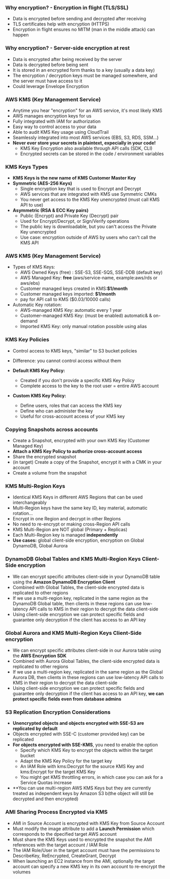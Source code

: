### Why encryption? - **Encryption in flight (TLS/SSL)**
- Data is encrypted before sending and decrypted after receiving
- TLS certificates help with encryption (HTTPS)
- Encryption in flight ensures no MITM (man in the middle attack) can happen

### Why encryption? - **Server-side encryption at rest**
- Data is encrypted after being received by the server
- Data is decrypted before being sent
- It is stored in an encrypted form thanks to a key (usually a data key)
- The encryption / decryption keys must be managed somewhere, and the server must have access to it
- Could leverage Envelope Encryption

### AWS KMS (Key Management Service)
- Anytime you hear "encryption" for an AWS service, it's most likely KMS
- AWS manages encryption keys for us
- Fully integrated with IAM for authorization
- Easy way to control access to your data
- Able to audit KMS Key usage using CloudTrail 
- Seamlessly integrated into most AWS services (EBS, S3, RDS, SSM...)
- **Never ever store your secrets in plaintext, expecially in your code!**
  - KMS Key Encryption also available through API calls (SDK, CLI)
  - Encrypted secrets can be stored in the code / environment variables

### KMS Keys Types
- **KMS Keys is the new name of KMS Customer Master Key**
- **Symmetric (AES-256 Keys)**
  - Single encryption key that is used to Encrypt and Decrypt
  - AWS services that are integrated with KMS use Symmetric CMKs
  - You never get access to the KMS Key unencrypted (must call KMS API to use)
- **Asymmetric (RSA & ECC Key pairs)**
  - Public (Encrypt) and Private Key (Decrypt) pair
  - Used for Encrypt/Decrypt, or Sign/Verify operations
  - The public key is downloadable, but you can't access the Private Key unencrypted
  - Use case: encryption outside of AWS by users who can't call the KMS API

### AWS KMS (Key Management Service)
- Types of KMS Keys:
  - AWS Owned Keys (free) : SSE-S3, SSE-SQS, SSE-DDB (default key)
  - AWS Managed Key: **free** (aws/service-name, example:aws/rds or aws/ebs)
  - Customer managed keys created in KMS:**$1/month**
  - Customer managed keys imported: **$1/month**
  - pay for API call to KMS ($0.03/10000 calls)
- Automatic Key rotation:
  - AWS-managed KMS Key: automatic every 1 year
  - Customer-managed KMS Key: (must be enabled) automatic& & on-demand
  - Imported KMS Key: only manual rotation possible using alias

### KMS Key Policies
- Control access to KMS keys, "similar" to S3 bucket policies
- Difference: you cannot control access without them

- **Default KMS Key Policy:**
  - Created if you don't provide a specific KMS Key Policy
  - Complete access to the key to the root user = entire AWS account
- **Custom KMS Key Policy:**
  - Define users, roles that can access the KMS key
  - Define who can administer the key
  - Useful for cross-account access of your KMS key

### Copying Snapshots across accounts
- Create a Snapshot, encrypted with your own KMS Key (Customer Managed Key)
- **Attach a KMS Key Policy to authorize cross-account access**
- Share the encrypted snapshot
- (in target) Create a copy of the Snapshot, encrypt it with a CMK in your account
- Create a volume from the snapshot

### KMS Multi-Region Keys
- Identical KMS Keys in different AWS Regions that can be used interchangeably
- Multi-Region keys have the same key ID, key material, automatic rotation...
- Encrypt in one Region and decrypt in other Regions
- No need to re-encrypt or making cross-Region API calls
- KMS Multi-Region are NOT global (Primary + Replicas)
- Each Multi-Region key is managed **independently**
- **Use cases:** global client-side encryption, encryption on Global DynamoDB, Global Aurora

### DynamoDB Global Tables and KMS Multi-Region Keys Client-Side encryption
- We can encrypt specific attributes client-side in your DynamoDB table using the **Amazon DynamoDB Encryption Client**
- Combined with Global Tables, the client-side encrypted data is replicated to other regions
- If we use a multi-region key, replicated in the same region as the DynamoDB Global table, then clients in these regions can use low-latency API calls to KMS in their region to decrypt the data client-side
- Using client-side encryption we can protect specific fields and guarantee only decryption if the client has access to an API key

### Global Aurora and KMS Multi-Region Keys Client-Side encryption
- We can encrypt specific attributes client-side in our Aurora table using the **AWS Encryption SDK**
- Combined with Aurora Global Tables, the client-side encrypted data is replicated to other regions
- If we use a multi-region key, replicated in the same region as the Global Aurora DB, then clients in these regions can use low-latency API calls to KMS in their region to decrypt the data client-side
- Using client-side encryption we can protect specific fields and guarantee only decryption if the client has access to an API key, **we can protect specific fields even from database admins**

### S3 Replication Encryption Considerations
- **Unencrypted objects and objects encrypted with SSE-S3 are replicated by default**
- Objects encrypted with SSE-C (customer provided key) can be replicated
- **For objects encrypted with SSE-KMS**, you need to enable the option
  - Specify which KMS Key to encrypt the objects within the target bucket
  - Adapt the KMS Key Policy for the target key
  - An IAM Role with kms:Decrypt for the source KMS Key and kms:Encrypt for the target KMS Key
  - You might get KMS throttling errors, in which case you can ask for a Service Quotas increase
- **You can use multi-region AWS KMS Keys but they are currently treated as independent keys by Amazon S3 b(the object will still be decrypted and then encrypted)

### AMI Sharing Process Encrypted via KMS
- AMI in Source Account is encrypted with KMS Key from Source Account
- Must modify the image attribute to add a **Launch Permission** which corresponds to the dpecified target AWS account
- Must share the KMS Keys used to encrypted the snapshot the AMI references with the target account / IAM Role
- The IAM Role/User in the target account must have the permissions to DescribeKey, ReEncrypted, CreateGrant, Decrypt
- When launching an EC2 instance from the AMI, optionally the target account can specify a new KMS key in its own account to re-encrypt the volumes
  